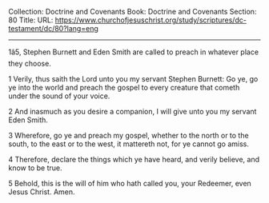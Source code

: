 Collection: Doctrine and Covenants
Book: Doctrine and Covenants
Section: 80
Title: 
URL: https://www.churchofjesuschrist.org/study/scriptures/dc-testament/dc/80?lang=eng

---

1â5, Stephen Burnett and Eden Smith are called to preach in whatever place they choose.

1 Verily, thus saith the Lord unto you my servant Stephen Burnett: Go ye, go ye into the world and preach the gospel to every creature that cometh under the sound of your voice.

2 And inasmuch as you desire a companion, I will give unto you my servant Eden Smith.

3 Wherefore, go ye and preach my gospel, whether to the north or to the south, to the east or to the west, it mattereth not, for ye cannot go amiss.

4 Therefore, declare the things which ye have heard, and verily believe, and know to be true.

5 Behold, this is the will of him who hath called you, your Redeemer, even Jesus Christ. Amen.
